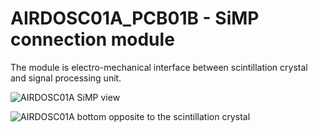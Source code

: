 # AIRDOSC01A_PCB01B - SiMP connection module

The module is electro-mechanical interface between scintillation crystal and signal processing unit.

![AIRDOSC01A SiMP view](/doc/src/img/AIRDOSC01A_PCB01B_big_top.png)

![AIRDOSC01A bottom opposite to the scintillation crystal](/doc/src/img/AIRDOSC01A_PCB01B_big_bot.png)

